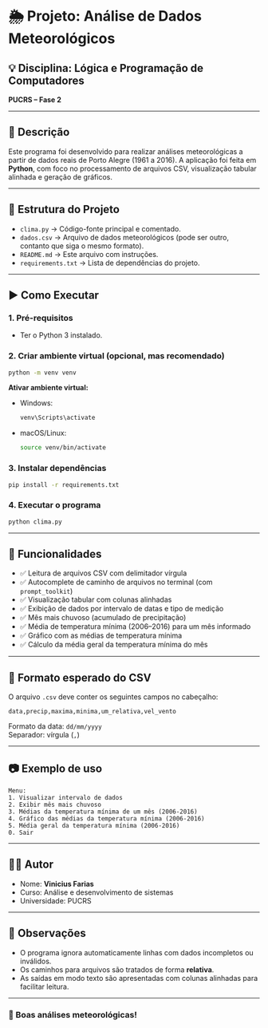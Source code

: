 # 🌦️ Projeto: Análise de Dados Meteorológicos

## 💡 Disciplina: Lógica e Programação de Computadores  
**PUCRS – Fase 2**

---

## 📌 Descrição

Este programa foi desenvolvido para realizar análises meteorológicas a partir de dados reais de Porto Alegre (1961 a 2016). A aplicação foi feita em **Python**, com foco no processamento de arquivos CSV, visualização tabular alinhada e geração de gráficos.

---

## 📁 Estrutura do Projeto

- `clima.py` → Código-fonte principal e comentado.
- `dados.csv` → Arquivo de dados meteorológicos (pode ser outro, contanto que siga o mesmo formato).
- `README.md` → Este arquivo com instruções.
- `requirements.txt` → Lista de dependências do projeto.

---

## ▶️ Como Executar

### 1. Pré-requisitos

- Ter o Python 3 instalado.

### 2. Criar ambiente virtual (opcional, mas recomendado)

```bash
python -m venv venv
```

**Ativar ambiente virtual:**

- Windows:
  ```bash
  venv\Scripts\activate
  ```

- macOS/Linux:
  ```bash
  source venv/bin/activate
  ```

### 3. Instalar dependências

```bash
pip install -r requirements.txt
```

### 4. Executar o programa

```bash
python clima.py
```

---

## 🧪 Funcionalidades

- ✅ Leitura de arquivos CSV com delimitador vírgula
- ✅ Autocomplete de caminho de arquivos no terminal (com `prompt_toolkit`)
- ✅ Visualização tabular com colunas alinhadas
- ✅ Exibição de dados por intervalo de datas e tipo de medição
- ✅ Mês mais chuvoso (acumulado de precipitação)
- ✅ Média de temperatura mínima (2006–2016) para um mês informado
- ✅ Gráfico com as médias de temperatura mínima
- ✅ Cálculo da média geral da temperatura mínima do mês

---

## 🧠 Formato esperado do CSV

O arquivo `.csv` deve conter os seguintes campos no cabeçalho:

```csv
data,precip,maxima,minima,um_relativa,vel_vento
```

Formato da data: `dd/mm/yyyy`  
Separador: vírgula (`,`)

---

## 📷 Exemplo de uso

```
Menu:
1. Visualizar intervalo de dados
2. Exibir mês mais chuvoso
3. Médias da temperatura mínima de um mês (2006-2016)
4. Gráfico das médias da temperatura mínima (2006-2016)
5. Média geral da temperatura mínima (2006-2016)
0. Sair
```

---

## 👨‍💻 Autor

- Nome: **Vinicius Farias**
- Curso: Análise e desenvolvimento de sistemas
- Universidade: PUCRS

---

## 📝 Observações

- O programa ignora automaticamente linhas com dados incompletos ou inválidos.
- Os caminhos para arquivos são tratados de forma **relativa**.
- As saídas em modo texto são apresentadas com colunas alinhadas para facilitar leitura.

---

### 🚀 Boas análises meteorológicas!
